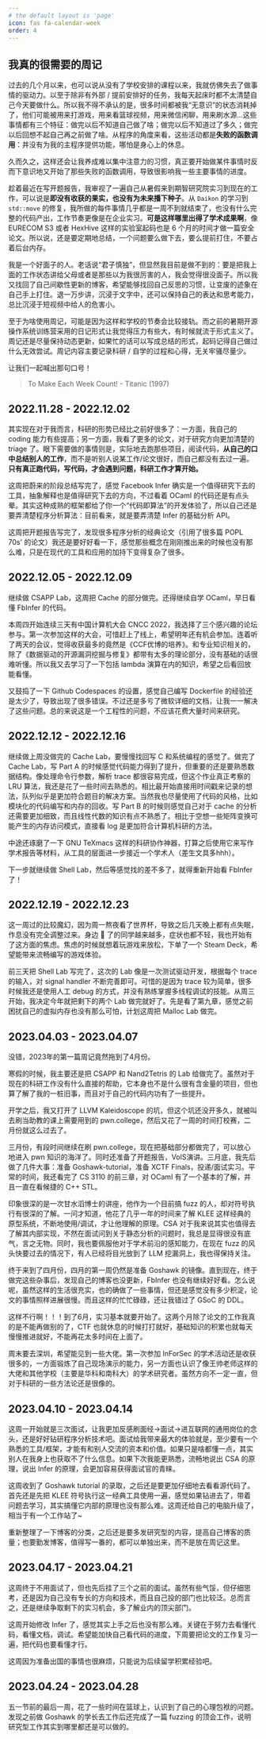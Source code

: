```yaml
---
# the default layout is 'page'
icon: fas fa-calendar-week
order: 4
---
```


## 我真的很需要的周记

过去的几个月以来，也可以说从没有了学校安排的课程以来，我就仿佛失去了做事情的驱动力。以至于除非有外部 / 提前安排好的任务，我每天起床时都不太清楚自己今天要做什么。所以我不得不承认的是，很多时间都被我“无意识”的状态消耗掉了，他们可能被用来打游戏，用来看篮球视频，用来微信闲聊，用来刷水源...这些事情都有三个特征：做完以后不知道自己做了啥；做完以后不知道过了多久；做完以后回想不起自己再之前做了啥。从程序的角度来看，这些活动都是**失败的函数调用**：并没有为我的主程序提供功能，哪怕是身心上的休息。

久而久之，这样还会让我养成难以集中注意力的习惯，真正要开始做某件事情时反而下意识地又开始了那些失败的函数调用，导致很影响我一些主要事情的进度。

趁着最近在写开题报告，我审视了一遍自己从暑假来到期智研究院实习到现在的工作，可以说是**即没有收获的果实，也没有为未来播下种子**。从 `Daikon` 的学习到 `std::move` 的修复，我所做的每件事情几乎都是一周不到就结束了，也没有什么完整的代码产出，工作节奏更像是在企业实习。**可是这样哪里出得了学术成果啊**，像 EURECOM S3 或者 HexHive 这样的实验室起码也是 6 个月的时间才做一篇安全论文。所以说，还是要定期地总结，一个问题要么做下去，要么提前打住，不要占着后台内存。

我是一个好面子的人。老话说“君子慎独”，但显然我目前是做不到的：要是把我上面的工作状态讲给父母或者是那些以为我很厉害的人，我会觉得很没面子。所以我又找回了自己间歇性更新的博客，希望能够找回自己反思的习惯，让变废的迹象在自己手上打住。退一万步讲，沉浸于文字中，还可以保持自己的表达和思考能力，总比沉浸于短视频中给人的危害小。

至于为啥使用周记，可能是因为这样和学校的节奏会比较接轨。而之前的暑期开源操作系统训练营采用的日记形式让我觉得压力有些大，有时候就流于形式主义了。周记还是尽量保持动态更新，如果忙的话可以写成总结的形式，起码记得自己做过什么无效尝试。周记内容主要记录科研 / 自学的过程和心得，无关牢骚尽量少。

让我们一起喊出那句口号！

> To Make Each Week Count! - Titanic (1997)

## 2022.11.28 - 2022.12.02

其实现在对于我而言，科研的形势已经比之前好很多了：一方面，我自己的 coding 能力有些提高；另一方面，我看了更多的论文，对于研究方向更加清楚的 triage 了。眼下需要做的事情则是，实际地去跑那些项目，阅读代码，**从自己的口中总结别人的工作**，而不是听别人说某工作/论文很好，而自己都没有去过一遍。**只有真正跑代码，写代码，才会遇到问题，科研工作才算开始。**

这周把蔚来的阶段总结写完了，感觉 Facebook Infer 确实是一个值得研究下去的工具，抽象解释也是值得研究下去的方向，不过看着 OCaml 的代码还是有点头晕。其实这种成熟的框架都给了你一个“代码即算法”的开发体验了，所以自己还是要弄清楚程序分析算法：目前看来，就是要弄清楚 Infer 的基础分析 API。

这周把开题报告写完了，发现很多程序分析的经典论文（引用了很多篇 POPL 70s' 的论文）我还是要好好看一下，感觉那些概念在刚刚推出来的时候也没有那么难，只是在现代的工具和应用的加持下变得复杂了很多。

## 2022.12.05 - 2022.12.09

继续做 CSAPP Lab，这周把 Cache 的部分做完。还得继续自学 OCaml，早日看懂 FbInfer 的代码。

本周四开始连续三天有中国计算机大会 CNCC 2022，我选择了三个感兴趣的论坛参与。第一次参加这样的大会，可惜赶上了线上，希望明年还有机会参加。连着听了两天的会议，觉得收获最多的竟然是《CCF优博的培养》。和专业知识相关的，除了《数据驱动的开源漏洞挖掘与修复》都带有太多的理论部分，没有基础的话很难听懂。所以我又去学习了一下包括 lambda 演算在内的知识，希望之后看回放能看懂。

又鼓捣了一下 Github Codespaces 的设置，感觉自己编写 Dockerfile 的经验还是太少了，导致出现了很多错误。不过还是多亏了微软详细的文档，让我一一解决了这些问题。总的来说这是一个工程性的问题，不应该花费大量时间来研究。

## 2022.12.12 - 2022.12.16

继续做上周没做完的 Cache Lab，要慢慢找回写 C 和系统编程的感觉了。做完了 Cache Lab，写 Part A 的时候感觉代码能力得到了提升，但重要的还是要熟悉数据结构。像处理命令行参数，解析 trace 都很容易完成，但这个作业真正考察的 LRU 算法，我还是花了一些时间去熟悉的。相比最开始直接用时间戳来记录的想法，队列似乎是更加符合题目的解决方案。当然我也尽量使用了代码的风格，比如模块化的代码编写和内存的回收。写 Part B 的时候则感觉自己对于 cache 的分析还需要更加细致，而且线性代数的知识有点不熟悉了。相比于空想一些矩阵变换可能产生的内存访问模式，直接看 log 是更加符合计算机科研的方法。

中途还琢磨了一下 GNU TeXmacs 这样的科研协作神器，打算之后使用它来写作学术报告等材料，从工具的层面进一步接近一个学术人（差生文具多hhh）。

下一步就继续做 Shell Lab，然后等感觉找的差不多了，就得重新开始看 FbInfer 了！

## 2022.12.19 - 2022.12.23

这一周过的比较魔幻，因为周一熬夜看了世界杯，导致之后几天晚上都有点失眠，作息没有完全调整过来。身边 🐑 了的同学越来越多，症状也都不轻，我也开始有了这方面的焦虑。焦虑的时候就想着玩游戏来放松，下单了一个 Steam Deck，希望能带来流畅编写的游戏体验。

前三天把 Shell Lab 写完了，这次的 Lab 像是一次测试驱动开发，根据每个 trace 的输入，对 signal handler 不断完善即可。可惜的是因为 trace 较为简单，很多时候我还是使用人工 debug 的方式，并没有熟练掌握多线程调试的技能。从周三开始，我决定今年就把剩下的两个 Lab 做完就好了。先是看了第九章，感觉之前困扰自己的虚拟内存也没有那么可怕，计划这周把 Malloc Lab 做完。

## 2023.04.03 - 2023.04.07

没错，2023年的第一篇周记竟然拖到了4月份。

寒假的时候，我主要还是把 CSAPP 和 Nand2Tetris 的 Lab 给做完了。虽然对于现在的科研工作没有什么直接的帮助，它本身也不是什么很有含金量的项目，但也算了解了我的一桩旧事，而且对于自己的代码内功有了一些提升。

开学之后，我又打开了 LLVM Kaleidoscope 的坑，但这个坑还没开多久，就被叫去刷当助教的课上需要用到的 pwn.college，然后又花了一周的时间打校赛，二月份就这么过去了。

三月份，有段时间继续在刷 pwn.college，现在把基础部分都做完了，可以放心地进入 pwn 知识的海洋了。同时还准备了开题报告，VoIS演讲。三月底，我先后做了几件大事：准备 Goshawk-tutorial，准备 XCTF Finals，投递/面试实习。平常的时间，我还看完了 CS 3110 的前三章，对 OCaml 有了一个基本的了解，并且一直在看候捷的 C++ STL。

印象很深的是一次甘水滔博士的讲座，他作为一个目前搞 fuzz 的人，却对符号执行有很深的了解。一问才知道，他花了几乎一年的时间来了解 KLEE 这样经典的原型系统，不断地使用/调试，才让他理解的原理。CSA 对于我来说其实也值得去了解其内部实现，不然在面试问到关于静态分析的问题时，我总是显得很没有底气，言之无物。同时，我也要佩服他对于学术前沿的感知能力，在现在 fuzz 的风头快要过去的情况下，有人已经将目光放到了 LLM 挖漏洞上，我也得保持关注。

终于来到了四月份，四月的第一周仍然是准备 Goshawk 的镜像。直到现在，终于做完这些杂事后，发现自己的博客也没更新，FbInfer 也没有继续好好看。怎么说呢，虽然这样的生活很充实，也的确做了一些事情，但还是感觉没有多少积淀，论文的事情照样进展很慢。而且这样的忙忙碌碌，还让我错过了 GSoC 的 DDL。

这样不行啊！！！到了6月，实习基本就要开始了。这两个月除了论文的工作我真的是不能再做别的了，CTF 也就休息的时候打打就好，基础知识的积累也就每天慢慢推进就好，不能再花太多时间在上面了。

周末要去深圳，希望能见到一些大佬。第一次参加 InForSec 的学术活动还是收获很多的，一方面锻炼了自己现场演示的能力，另一方面也认识了像王帅老师这样的大佬和其他学校（主要是华科和南科大）的学术研究者。虽然方向不一定一直，但对于科研的一些方法论还是很像的。

## 2023.04.10 - 2023.04.14

这周一开始就是三次面试，让我更加反感刷面经->面试->进互联网的通用岗位的念头，还是好好钻研程序分析技术吧。面试给我带来最大的体验就是，至少要有一个熟悉的工具/框架，才能有和别人交流的资本和价值。如果只是啥都懂一点，其实别人在我身上也获取不了什么信息。如果下次我能更熟悉，流畅地说出 CSA 的原理，说出 Infer 的原理，会更加容易获得面试官的青睐。

这周收到了 Goshawk tutorial 的录取，之后还是要更加仔细地去看看源代码了。首先还是先把 KLEE 符号执行这一经典工具使用一遍，感觉如果钻进去了，带着问题去学习，其实搞懂它内部的原理也没有那么难。这周还给自己的电脑升级了，相当于有一个工作站了~

重新整理了一下博客的分类，之后还是要多发研究型的内容，提高自己博客的质量；也要勤发博客，值得写一番的，都可以单独出来，而不是放在周记这里。

## 2023.04.17 - 2023.04.21

这周终于不用面试了，但也先后挂了三个之前的面试。虽然有些气馁，但仔细思考，还是因为自己没有专长的方向和技术，而且自己投的部门也比较泛。总而言之，还是继续争取剩下的实习机会，多了解业内的顶尖部门。

这周开始修改 Infer 了，感觉其实上手之后也没有那么难。关键在于努力去看懂代码，看懂文档，调试。希望能加快自己看代码的进度，下周要把论文的工作复习一遍，把代码也要看懂才行。

这周因为准备出国的事情也很麻烦，只能说为后续留学积累经验吧。

## 2023.04.24 - 2023.04.28

五一节前的最后一周，花了一些时间在篮球上，认识到了自己的心理包袱的问题。发现之前做 Goshawk 的学长去工作后还完成了一篇 fuzzing 的顶会工作，说明研究型工作其实到哪里都还是可以做的。